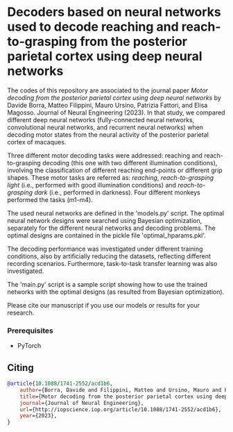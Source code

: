 # Decoders based on neural networks used to decode reaching and reach-to-grasping from the posterior parietal cortex using deep neural networks

The codes of this repository are associated to the journal paper _Motor decoding from the posterior parietal cortex using deep neural networks_ by Davide Borra, Matteo Filippini, Mauro Ursino, Patrizia Fattori, and Elisa Magosso. Journal of Neural Engineering (2023).
In that study, we compared different deep neural networks (fully-connected neural networks, convolutional neural networks, and recurrent neural networks) when decoding motor states from the neural activity of the posterior parietal cortex of macaques. 

Three different motor decoding tasks were addressed: reaching and reach-to-grasping decoding (this one with two different illumination conditions), involving the classification of different reaching end-points or different grip shapes. 
These motor tasks are referred as: _reaching_, _reach-to-grasping light_ (i.e., performed with good illumination conditions) and _reach-to-grasping dark_ (i.e., performed in darkness).
Four different monkeys performed the tasks (m1-m4).

The used neural networks are defined in the 'models.py' script. 
The optimal neural network designs were searched using Bayesian optimization, separately for the different neural networks and decoding problems. 
The optimal designs are contained in the pickle file 'optimal_hparams.pkl'.  

The decoding performance was investigated under different training conditions, also by artificially reducing the datasets, reflecting different recording scenarios. Furthermore, task-to-task transfer learning was also investigated.

The 'main.py' script is a sample script showing how to use the trained networks with the optimal designs (as resulted from Bayesian optimization).


Please cite our manuscript if you use our models or results for your research.

### Prerequisites
* PyTorch

## Citing
```bibtex
@article{10.1088/1741-2552/acd1b6,
	author={Borra, Davide and Filippini, Matteo and Ursino, Mauro and Fattori, Patrizia and Magosso, Elisa},
	title={Motor decoding from the posterior parietal cortex using deep neural networks},
	journal={Journal of Neural Engineering},
	url={http://iopscience.iop.org/article/10.1088/1741-2552/acd1b6},
	year={2023},
}
```
